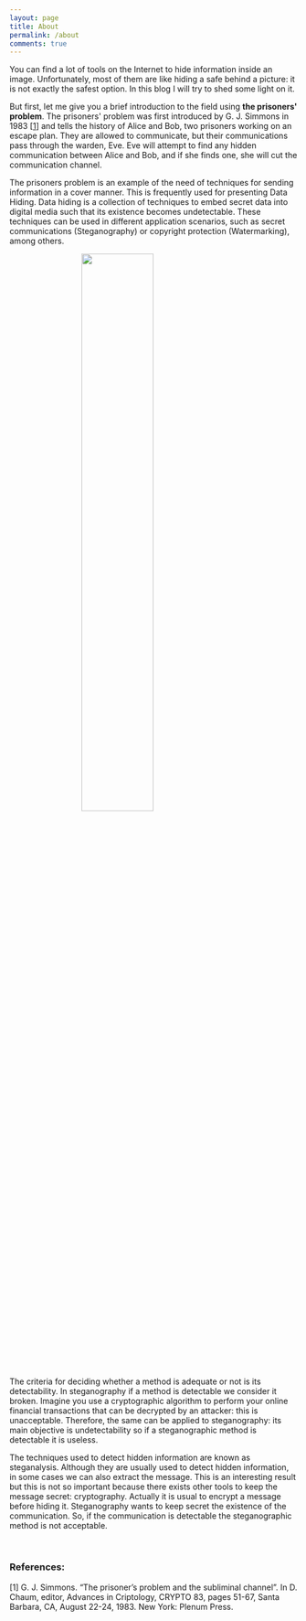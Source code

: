 ```yaml
---
layout: page
title: About
permalink: /about
comments: true
---
```



You can find a lot of tools on the Internet to hide information inside an image. Unfortunately, most of them are like 
hiding a safe behind a picture: it is not exactly the safest option. In this blog I will try to shed some light on it.


But first, let me give you a brief introduction to the field using **the prisoners' problem**. The prisoners' problem was first introduced by G. J. Simmons in 1983 [[1](#references)] and tells the history of Alice and Bob, two prisoners working on an escape plan. They are allowed to communicate, but their communications pass through the warden, Eve. Eve will attempt to find any hidden communication between Alice and Bob, and if she finds one, she will cut the communication channel. 

The prisoners problem is an example of the need of techniques for sending information in a cover manner. This is frequently used for presenting Data Hiding. Data hiding is a collection of techniques to embed secret data into digital media such that its existence becomes undetectable. These techniques can be used in different application scenarios, such as secret communications (Steganography) or copyright protection (Watermarking), among others. 

<img style="width:50%;display:block;margin-left:auto;margin-right:auto" src='{{ site.baseurl }}/images/prisoner.jpg'>
  
The criteria for deciding whether a method is adequate or not is its detectability. In steganography if a method is detectable we consider it broken. Imagine you use a cryptographic algorithm to perform your online financial transactions that can be decrypted by an attacker: this is unacceptable. Therefore, the same can be applied to steganography: its main objective is undetectability so if a steganographic method is detectable it is useless. 

The techniques used to detect hidden information are known as steganalysis. Although they are usually used to detect hidden information, in some cases we can also extract the message. This is an interesting result but this is not so important because there exists other tools to keep the message secret: cryptography. Actually it is usual to encrypt a message before hiding it. Steganography wants to keep secret the existence of the communication. So, if the communication is detectable the steganographic method is not acceptable. 

<br>

### References: 

[1] G. J. Simmons. “The prisoner’s problem and the subliminal channel”. In D. Chaum, editor, Advances in Criptology, CRYPTO 83, pages 51-67, Santa Barbara, CA, August 22-24, 1983. New York: Plenum Press.


